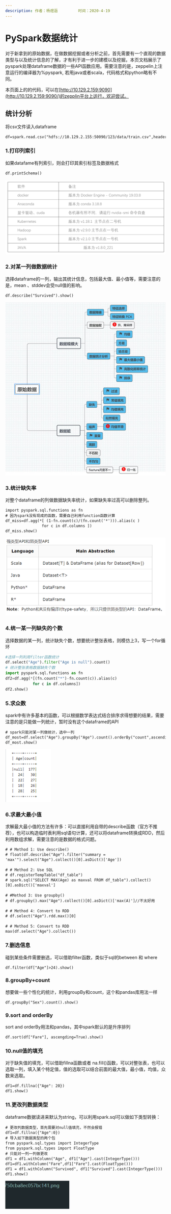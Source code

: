 ```yaml
---
description: 作者：杨煜涵         时间：2020-4-19
---
```


# PySpark数据统计

对于新拿到的原始数据，在做数据挖掘或者分析之前，首先需要有一个直观的数据类型与以及统计信息的了解，才有利于进一步的建模以及挖掘，本页文档展示了pyspark处理dataframe数据的一些API函数应用。需要注意的是，zeppelin上注意运行的编译器为%pyspark, 若用java或者scala，代码格式和python略有不同。

本页面上的的代码，可以在[http://10.129.2.159:9090](http://10.129.2.159:9090/)的zepplin平台上运行，欢迎尝试。

## 统计分析

将csv文件读入dataframe

```text
df=spark.read.csv("hdfs://10.129.2.155:50090/123/data/train.csv",header=True)
```

### **1.打印列索引** 

如果datafame有列索引，则会打印其索引标签及数据格式

```python
df.printSchema()
```

![](../.gitbook/assets/image.png)

### **2.对某一列做数据统计**

选择dataframe的一列，输出其统计信息，包括最大值、最小值等，需要注意的是，mean 、stddev会受null值的影响。

```text
df.describe("Survived").show()
```

![](../.gitbook/assets/image%20%289%29.png)

### **3.统计缺失率**

对整个dataframe的列做数据缺失率统计，如果缺失率过高可以删除整列。

```text
import pyspark.sql.functions as fn 
# 因为spark没有现成的函数，需要自己利用function函数计算
df_miss=df.agg(*[ (1-fn.count(c)/(fn.count('*'))).alias(c ) 
                for c in df.columns ]) 
df_miss.show()
```

![](../.gitbook/assets/image%20%2818%29.png)

### **4.统一某一列缺失的个数**

选择数据的某一列，统计缺失个数，想要统计整张表格，则模仿上3，写一个for循环

```python
#选择一列利用filter函数统计
df.select("Age").filter("Age is null").count()
# 统计整张表格数据缺失个数
import pyspark.sql.functions as fn
df2=df.agg(*[(fn.count("*")-fn.count(c)).alias(c)
            for c in df.columns])
df2.show()
```

### **5.求众数**

spark中有许多基本的函数，可以根据数学表达式结合排序求得想要的结果，需要注意的是只能做一列统计，暂时没有这个dataframe的API

```text
# spark只能对某一列做统计，选中一列
df_most=df.select("Age").groupBy("Age").count().orderBy("count",ascending=False) 
df_most.show()
```

![](../.gitbook/assets/image%20%283%29.png)

### **6.求最大最小值**

求解最大最小值的方法有许多：可以直接利用自带的describe函数（官方不推荐），也可以构造临时表利用sql语句计算，还可以将dataframe转换成RDD，然后利用数组求解，需要注意的是数据的格式问题。

```text
# # Method 1: Use describe()
# float(df.describe("Age").filter("summary = 'max'").select("Age").collect()[0].asDict()['Age'])

# # Method 2: Use SQL
# df.registerTempTable("df_table")
# spark.sql("SELECT MAX(Age) as maxval FROM df_table").collect()[0].asDict()['maxval']

# #Method 3: Use groupby()
# df.groupby().max("Age").collect()[0].asDict()['max(A)']//不太好用

# # Method 4: Convert to RDD
# df.select("Age").rdd.max()[0]

# # Method 5: Convert to RDD
max(df.select("Age").collect())
```

### **7.删选信息**

碰到某些条件需要删选，可以借助filter函数，类似于sql的between 和 where

```text
df.filter(df["Age"]>24).show()
```

### **8.groupBy+count**

想要做一些个性化的统计，利用groupBy和count，这个和pandas库用法一样

```text
df.groupBy("Sex").count().show()
```

### **9.sort and orderBy**

sort and orderBy用法和pandas，其中spark默认的是升序排列

```text
df.sort(df["Fare"], ascengding=True).show()
```

### **10.null值的填充**

对于缺失值的填充，可以借助fillna函数或者 na.fill\(\)函数，可以对整张表，也可以选取一列，填入某个特定值，值的选取可以结合前面的最大值，最小值，均值，众数来选取。

```text
df1=df.fillna({"Age": 20})
df1.show()
```

### 11.更改列数据类型

dataframe数据读进来默认为string，可以利用spark.sql可以做如下类型转换：

```text
# 更改列数据类型，首先需要对null值填充，不然会报错
df1=df.fillna({"Age":0})
# 导入如下数据类型的两个包
from pyspark.sql.types import IntegerType
from pyspark.sql.types import FloatType
# 只能对一列一列做更改
df1 = df1.withColumn("Age", df1["Age"].cast(IntegerType()))
df1=df1.withColumn("Fare",df1["Fare"].cast(FloatType()))
df1 = df1.withColumn("Survived", df1["Survived"].cast(IntegerType()))
df1.show()
```

![](../.gitbook/assets/image%20%287%29.png)

